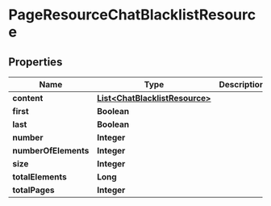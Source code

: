 
# PageResourceChatBlacklistResource

## Properties
Name | Type | Description | Notes
------------ | ------------- | ------------- | -------------
**content** | [**List&lt;ChatBlacklistResource&gt;**](ChatBlacklistResource.md) |  |  [optional]
**first** | **Boolean** |  |  [optional]
**last** | **Boolean** |  |  [optional]
**number** | **Integer** |  |  [optional]
**numberOfElements** | **Integer** |  |  [optional]
**size** | **Integer** |  |  [optional]
**totalElements** | **Long** |  |  [optional]
**totalPages** | **Integer** |  |  [optional]



